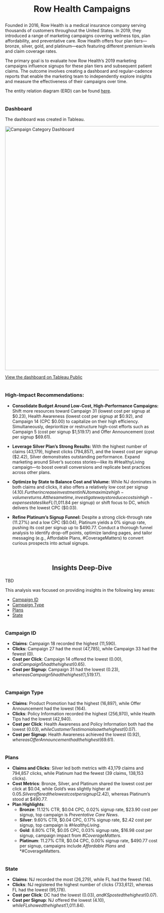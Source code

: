 # <p align="center"> Row Health Campaigns </p>

Founded in 2016, Row Health is a medical insurance company serving thousands of customers throughout the United States. In 2019, they introduced a range of marketing campaigns covering wellness tips, plan affordability, and preventative care. Row Health offers four plan tiers—bronze, silver, gold, and platinum—each featuring different premium levels and claim coverage rates.

The primary goal is to evaluate how Row Health’s 2019 marketing campaigns influence signups for these plan tiers and subsequent patient claims. The outcome involves creating a dashboard and regular-cadence reports that enable the marketing team to independently explore insights and measure the effectiveness of their campaigns over time.

The entity relation diagram (ERD) can be found [here](https://github.com/JordanCWard/Row_Health/blob/8e34947d1fc025c04dfe5a50cb3793ac9777c182/ERD.png). <br> <br>


### Dashboard

The dashboard was created in Tableau. <br>

<img width="800" alt="Campaign Category Dashboard" src="https://github.com/user-attachments/assets/783cd15d-bb44-4162-9e51-f13a7c6ccf0c" />

[View the dashboard on Tableau Public](https://public.tableau.com/views/row_health_tableau/CampaignCategoryDashboard?:language=en-US&publish=yes&:sid=&:redirect=auth&:display_count=n&:origin=viz_share_link) <br> <br>



### High-Impact Recommendations:

- **Consolidate Budget Around Low-Cost, High-Performance Campaigns:** Shift more resources toward Campaign 31 (lowest cost per signup at $0.23), Health Awareness (lowest cost per signup at $0.92), and Campaign 14 (CPC $0.00) to capitalize on their high efficiency. Simultaneously, deprioritize or restructure high-cost efforts such as Campaign 5 (cost per signup $1,519.17) and Offer Announcement (cost per signup $69.61).

- **Leverage Silver Plan’s Strong Results:** With the highest number of claims (43,179), highest clicks (794,857), and the lowest cost per signup ($2.42), Silver demonstrates outstanding performance. Expand marketing around Silver’s success stories—like its #HealthyLiving campaign—to boost overall conversions and replicate best practices across other plans.

- **Optimize by State to Balance Cost and Volume:** While NJ dominates in both claims and clicks, it also offers a relatively low cost per signup ($4.10). Further increase investment in NJ to maximize high-volume returns. At the same time, investigate ways to reduce costs in high-expense states like FL ($1,011.84 per signup) or shift focus to DC, which delivers the lowest CPC ($0.03).

- **Refine Platinum’s Signup Funnel:** Despite a strong click-through rate (11.27%) and a low CPC ($0.04), Platinum yields a 0% signup rate, pushing its cost per signup up to $490.77. Conduct a thorough funnel analysis to identify drop-off points, optimize landing pages, and tailor messaging (e.g., Affordable Plans, #CoverageMatters) to convert curious prospects into actual signups.
<br>





## <p align="center"> Insights Deep-Dive </p>

TBD

This analysis was focused on providing insights in the following key areas:

- [Campaign ID](#campaign-id)
- [Campaign Type](#campaign-type)
- [Plans](#plans)
- [State](#state)  <br> <br>


### Campaign ID
- **Claims**: Campaign 18 recorded the highest (11,590).
- **Clicks**: Campaign 27 had the most (47,785), while Campaign 33 had the fewest (0).
- **Cost per Click**: Campaign 14 offered the lowest ($0.00), and Campaign 5 had the highest ($0.65).
- **Cost per Signup**: Campaign 31 had the lowest ($0.23), whereas Campaign 5 had the highest ($1,519.17). <br> <br>

### Campaign Type
- **Claims**: Product Promotion had the highest (16,897), while Offer Announcement had the lowest (164).
- **Clicks**: Policy Information recorded the highest (256,970), while Health Tips had the lowest (42,940).
- **Cost per Click**: Health Awareness and Policy Information both had the lowest ($0.03), while Customer Testimonial saw the highest ($0.07).
- **Cost per Signup**: Health Awareness achieved the lowest ($0.92), whereas Offer Announcement had the highest ($69.61). <br> <br>


### Plans
- **Claims and Clicks**: Silver led both metrics with 43,179 claims and 794,857 clicks, while Platinum had the fewest (39 claims, 138,153 clicks).
- **Cost Metrics**: Bronze, Silver, and Platinum shared the lowest cost per click at $0.04, while Gold’s was slightly higher at $0.05. Silver offered the lowest cost per signup ($2.42), whereas Platinum’s stood at $490.77.
- **Plan Highlights**:
  - **Bronze**: 11.12% CTR, $0.04 CPC, 0.02% signup rate, $23.90 cost per signup, top campaign is *Preventative Care News*.
  - **Silver**: 9.60% CTR, $0.04 CPC, 0.17% signup rate, $2.42 cost per signup, top campaign is *#HealthyLiving*.
  - **Gold**: 8.80% CTR, $0.05 CPC, 0.03% signup rate, $16.98 cost per signup, campaign impact from *#CoverageMatters*.
  - **Platinum**: 11.27% CTR, $0.04 CPC, 0.00% signup rate, $490.77 cost per signup, campaigns include *Affordable Plans* and *#CoverageMatters. <br> <br>


### State
- **Claims**: NJ recorded the most (26,279), while FL had the fewest (14).
- **Clicks**: NJ registered the highest number of clicks (733,612), whereas FL had the lowest (95,178).
- **Cost per Click**: DC had the lowest ($0.03), and KS posted the highest ($0.07).
- **Cost per Signup**: NJ offered the lowest ($4.10), while FL showed the highest ($1,011.84).

